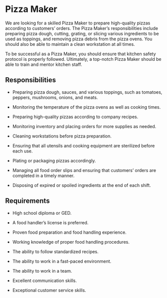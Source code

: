 # Pizza Maker

We are looking for a skilled Pizza Maker to prepare high-quality pizzas according to customers’ orders. The Pizza Maker’s responsibilities include preparing pizza dough, cutting, grating, or slicing various ingredients to be used as toppings, and removing pizza debris from the pizza ovens. You should also be able to maintain a clean workstation at all times.

To be successful as a Pizza Maker, you should ensure that kitchen safety protocol is properly followed. Ultimately, a top-notch Pizza Maker should be able to train and mentor kitchen staff.

## Responsibilities

* Preparing pizza dough, sauces, and various toppings, such as tomatoes, peppers, mushrooms, onions, and meats.

* Monitoring the temperature of the pizza ovens as well as cooking times.

* Preparing high-quality pizzas according to company recipes.

* Monitoring inventory and placing orders for more supplies as needed.

* Cleaning workstations before pizza preparation.

* Ensuring that all utensils and cooking equipment are sterilized before each use.

* Plating or packaging pizzas accordingly.

* Managing all food order slips and ensuring that customers’ orders are completed in a timely manner.

* Disposing of expired or spoiled ingredients at the end of each shift.

## Requirements

* High school diploma or GED.

* A food handler’s license is preferred.

* Proven food preparation and food handling experience.

* Working knowledge of proper food handling procedures.

* The ability to follow standardized recipes.

* The ability to work in a fast-paced environment.

* The ability to work in a team.

* Excellent communication skills.

* Exceptional customer service skills.

